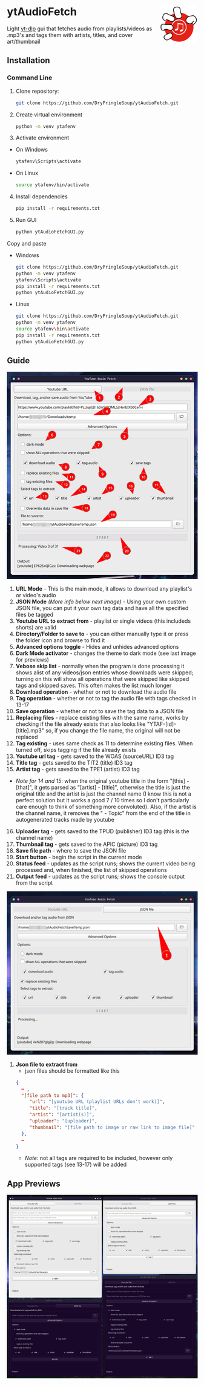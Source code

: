 # ytAudioFetch <img src="ytaf.svg" width="100" height="100" align="right">
Light [yt-dlp](https://github.com/yt-dlp/yt-dlp) gui that fetches audio from playlists/videos as .mp3's and tags them with artists, titles, and cover art/thumbnail

## Installation
### Command Line
1. Clone repository:
   ```bash
   git clone https://github.com/DryPringleSoup/ytAudioFetch.git
   ```

2. Create virtual environment
   ```bash
   python -m venv ytafenv
   ```
3. Activate environment
  - On Windows
     ```bash
     ytafenv\Scripts\activate
     ```
  - On Linux
     ```bash
     source ytafenv/bin/activate
     ```

4. Install dependencies
   ```bash
   pip install -r requirements.txt
   ```

5. Run GUI
   ```bash
   python ytAudioFetchGUI.py
   ```

Copy and paste
- Windows
    ```bash
    git clone https://github.com/DryPringleSoup/ytAudioFetch.git
    python -m venv ytafenv
    ytafenv\Scripts\activate
    pip install -r requirements.txt
    python ytAudioFetchGUI.py
    ```

- Linux
    ```bash
    git clone https://github.com/DryPringleSoup/ytAudioFetch.git
    python -m venv ytafenv
    source ytafenv\bin\activate
    pip install -r requirements.txt
    python ytAudioFetchGUI.py
    ```

## Guide
<img src="URLmodeLabelled.png" width="700" alt="labelled url mode">

1. **URL Mode** - This is the main mode, it allows to download any playlist's or video's audio
2. **JSON Mode** *(More info below next image)* - Using your own custom JSON file, you can put it your own tag data and have all the specified files be tagged
3. **Youtube URL to extract from** - playlist or single videos (this includeds shorts) are valid
4. **Directory/Folder to save to** - you can either manually type it or press the folder icon and browse to find it
5. **Advanced options toggle** - Hides and unhides advanced options
6. **Dark Mode activator** - changes the theme to dark mode (see last image for previews)
7. **Vebose skip list** - normally when the program is done processing it shows alist of any videos/json entries whose downloads were skipped; turning on this will show all operations that were skipped like skipped tags and skipped saves. This often makes the list much longer
8. **Download operation** - whether or not to download the audio file
9. **Tag operation** - whether or not to tag the audio file with tags checked in 13-17
10. **Save operation** - whether or not to save the tag data to a JSON file
11. **Replacing files** - replace existing files with the same name, works by checking if the file already exists that also looks like "YTAF-[id]-[title].mp3" so, if you change the file name, the original will not be replaced
12. **Tag existing** - uses same check as 11 to determine existing files. When turned off, skips tagging if the file already exists
13. **Youtube url tag** - gets saved to the WOAS (sourceURL) ID3 tag
14. **Title tag** - gets saved to the TIT2 (title) ID3 tag
15. **Artist tag** - gets saved to the TPE1 (artist) ID3 tag
   - *Note for 14 and 15*: when the original youtube title in the form "[this] - [that]", it gets parsed as "[artist] - [title]", otherwise the title is just the original title and the artist is just the channel name (I know this is not a perfect solution but it works a good 7 / 10 times so I don't particularly care enough to think of something more convoluted). Also, if the artist is the channel name, it removes the " - Topic" from the end of the title in autogenerated tracks made by youtube
16. **Uploader tag** - gets saved to the TPUD (publisher) ID3 tag (this is the channel name)
17. **Thumbnail tag** - gets saved to the APIC (picture) ID3 tag
18. **Save file path** - where to save the JSON file
19. **Start button** - begin the script in the current mode
20. **Status feed** - updates as the script runs; shows the current video being processed and, when finished, the list of skipped operations
21. **Output feed** - updates as the script runs; shows the console output from the script

<img src="JSONmodeLabelled.png" width="700" alt="labelled json mode">

1. **Json file to extract from**
   - json files should be formatted like this
    ```json
    {
      ⋯ ,
      "[file path to mp3]": {
         "url": "[youtube URL (playlist URLs don't work)]",
         "title": "[track title]",
         "artist": "[artist(s)]",
         "uploader": "[uploader]",
         "thumbnail": "[file path to image or raw link to image file]"
      },
      ⋯
    }
    ```
   - *Note*: not all tags are required to be included, however only supported tags (see 13-17) will be added

## App Previews
![app previews](allLooks.png)
